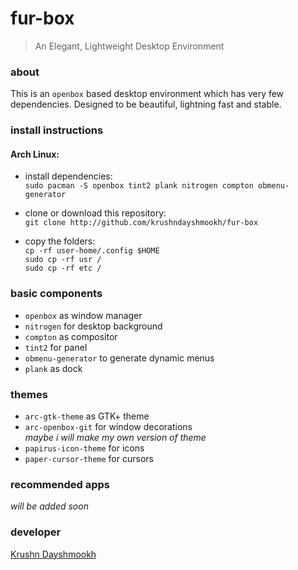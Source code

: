 # fur-box
> An Elegant, Lightweight Desktop Environment

### about
This is an `openbox` based desktop environment which has very few dependencies. Designed to be beautiful, lightning fast and stable.

### install instructions
#### Arch Linux:
* install dependencies:  
`sudo pacman -S openbox tint2 plank nitrogen compton obmenu-generator`  

* clone or download this repository:  
`git clone http://github.com/krushndayshmookh/fur-box`

* copy the folders:  
`cp -rf user-home/.config $HOME`  
`sudo cp -rf usr /`  
`sudo cp -rf etc /`

### basic components
* `openbox` as window manager  
* `nitrogen` for desktop background  
* `compton` as compositor  
* `tint2` for panel  
* `obmenu-generator` to generate dynamic menus  
* `plank` as dock  

### themes
* `arc-gtk-theme` as GTK+ theme  
* `arc-openbox-git` for window decorations  
 _maybe i will make my own version of theme_  
* `papirus-icon-theme` for icons  
* `paper-cursor-theme` for cursors  

### recommended apps
  _will be added soon_
  

### developer
[Krushn Dayshmookh](http://krushndayshmookh.github.io)

